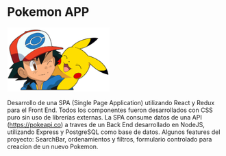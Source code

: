 # Pokemon APP

<p align="left">
  <img height="150" src="./pokemon.png" />
</p>


Desarrollo de una SPA (Single Page Application) utilizando React y Redux para el Front End. Todos los componentes fueron desarrollados con CSS puro sin uso de librerías externas.
La SPA consume datos de una API (https://pokeapi.co) a traves de un Back End desarrollado en NodeJS, utilizando Express y PostgreSQL como base de datos.
Algunos features del proyecto: SearchBar, ordenamientos y filtros, formulario controlado para creacion de un nuevo Pokemon.
